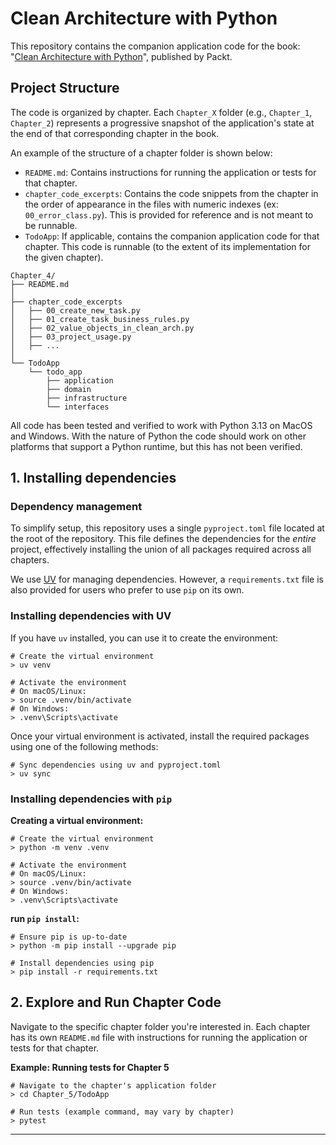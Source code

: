 # Clean Architecture with Python

This repository contains the companion application code for the book: "[Clean Architecture with Python](<link-to-book-if-available>)", published by Packt.

## Project Structure

The code is organized by chapter. Each `Chapter_X` folder (e.g., `Chapter_1`, `Chapter_2`) represents a progressive snapshot of the application's state at the end of that corresponding chapter in the book.

An example of the structure of a chapter folder is shown below:
- `README.md`: Contains instructions for running the application or tests for that chapter.
- `chapter_code_excerpts`: Contains the code snippets from the chapter in the order of appearance in the files with numeric indexes (ex: `00_error_class.py`). This is provided for reference and is not meant to be runnable.
- `TodoApp`: If applicable, contains the companion application code for that chapter. This code is runnable (to the extent of its implementation for the given chapter).

```
Chapter_4/
├── README.md
│
├── chapter_code_excerpts
│   ├── 00_create_new_task.py
│   ├── 01_create_task_business_rules.py
│   ├── 02_value_objects_in_clean_arch.py
│   ├── 03_project_usage.py
│   ├── ...
│
└── TodoApp
    └── todo_app
        ├── application
        ├── domain
        ├── infrastructure
        └── interfaces
```

All code has been tested and verified to work with Python 3.13 on MacOS and Windows.  With the nature of Python the code should work on other platforms that support a Python runtime, but this has not been verified.

## 1. Installing dependencies

### Dependency management

To simplify setup, this repository uses a single `pyproject.toml` file located at the root of the repository. This file defines the dependencies for the *entire* project, effectively installing the union of all packages required across all chapters.

We use [UV](https://docs.astral.sh/uv/) for managing dependencies. However, a `requirements.txt` file is also provided for users who prefer to use `pip` on its own.

### Installing dependencies with UV
If you have `uv` installed, you can use it to create the environment:

```shell
# Create the virtual environment
> uv venv

# Activate the environment
# On macOS/Linux:
> source .venv/bin/activate
# On Windows:
> .venv\Scripts\activate
```

Once your virtual environment is activated, install the required packages using one of the following methods:

```shell
# Sync dependencies using uv and pyproject.toml
> uv sync
```

### Installing dependencies with `pip`

**Creating a virtual environment:**

```shell
# Create the virtual environment
> python -m venv .venv

# Activate the environment
# On macOS/Linux:
> source .venv/bin/activate
# On Windows:
> .venv\Scripts\activate
```

**run `pip install`:**

```shell
# Ensure pip is up-to-date
> python -m pip install --upgrade pip

# Install dependencies using pip
> pip install -r requirements.txt
```

## 2. Explore and Run Chapter Code

Navigate to the specific chapter folder you're interested in. Each chapter has its own `README.md` file with instructions for running the application or tests for that chapter.

**Example: Running tests for Chapter 5**

```shell
# Navigate to the chapter's application folder
> cd Chapter_5/TodoApp

# Run tests (example command, may vary by chapter)
> pytest
```

---
